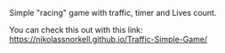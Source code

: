 Simple "racing" game with traffic, timer and Lives count.

You can check this out with this link: https://nikolassnorkell.github.io/Traffic-Simple-Game/